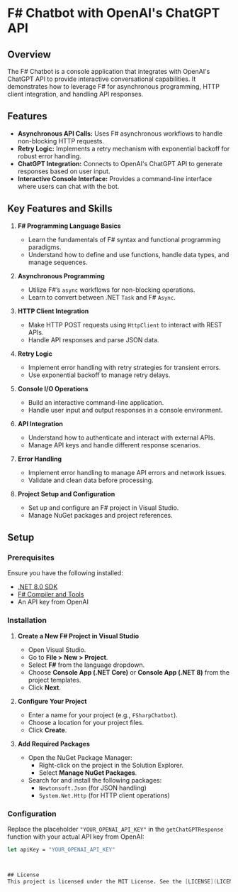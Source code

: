 # F# Chatbot with OpenAI's ChatGPT API

## Overview

The F# Chatbot is a console application that integrates with OpenAI's ChatGPT API to provide interactive conversational capabilities. It demonstrates how to leverage F# for asynchronous programming, HTTP client integration, and handling API responses.

## Features

- **Asynchronous API Calls:** Uses F# asynchronous workflows to handle non-blocking HTTP requests.
- **Retry Logic:** Implements a retry mechanism with exponential backoff for robust error handling.
- **ChatGPT Integration:** Connects to OpenAI's ChatGPT API to generate responses based on user input.
- **Interactive Console Interface:** Provides a command-line interface where users can chat with the bot.

## Key Features and Skills

1. **F# Programming Language Basics**
   - Learn the fundamentals of F# syntax and functional programming paradigms.
   - Understand how to define and use functions, handle data types, and manage sequences.

2. **Asynchronous Programming**
   - Utilize F#’s `async` workflows for non-blocking operations.
   - Learn to convert between .NET `Task` and F# `Async`.

3. **HTTP Client Integration**
   - Make HTTP POST requests using `HttpClient` to interact with REST APIs.
   - Handle API responses and parse JSON data.

4. **Retry Logic**
   - Implement error handling with retry strategies for transient errors.
   - Use exponential backoff to manage retry delays.

5. **Console I/O Operations**
   - Build an interactive command-line application.
   - Handle user input and output responses in a console environment.

6. **API Integration**
   - Understand how to authenticate and interact with external APIs.
   - Manage API keys and handle different response scenarios.

7. **Error Handling**
   - Implement error handling to manage API errors and network issues.
   - Validate and clean data before processing.

8. **Project Setup and Configuration**
   - Set up and configure an F# project in Visual Studio.
   - Manage NuGet packages and project references.

## Setup

### Prerequisites

Ensure you have the following installed:

- [.NET 8.0 SDK](https://dotnet.microsoft.com/download)
- [F# Compiler and Tools](https://dotnet.microsoft.com/download/dotnet/5.0)
- An API key from OpenAI

### Installation

1. **Create a New F# Project in Visual Studio**

   - Open Visual Studio.
   - Go to **File > New > Project**.
   - Select **F#** from the language dropdown.
   - Choose **Console App (.NET Core)** or **Console App (.NET 8)** from the project templates.
   - Click **Next**.

2. **Configure Your Project**

   - Enter a name for your project (e.g., `FSharpChatbot`).
   - Choose a location for your project files.
   - Click **Create**.

3. **Add Required Packages**

   - Open the NuGet Package Manager:
     - Right-click on the project in the Solution Explorer.
     - Select **Manage NuGet Packages**.
   - Search for and install the following packages:
     - `Newtonsoft.Json` (for JSON handling)
     - `System.Net.Http` (for HTTP client operations)

### Configuration

Replace the placeholder `"YOUR_OPENAI_API_KEY"` in the `getChatGPTResponse` function with your actual API key from OpenAI:
```fsharp
let apiKey = "YOUR_OPENAI_API_KEY"



## License
This project is licensed under the MIT License. See the [LICENSE](LICENSE) file for details.
